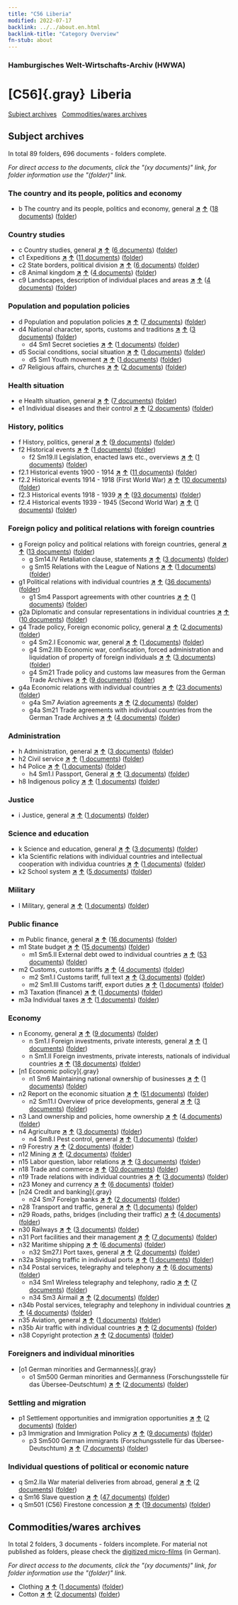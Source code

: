 ```yaml
---
title: "C56 Liberia"
modified: 2022-07-17
backlink: ../../about.en.html
backlink-title: "Category Overview"
fn-stub: about
---
```


### Hamburgisches Welt-Wirtschafts-Archiv (HWWA)

# [C56]{.gray}&#8201; Liberia&#160; 





[Subject archives](#subject-archives) &#160; [Commodities/wares archives](#commoditieswares-archive)




## Subject archives







In total 89 folders, 696 documents - folders complete.

_For direct access to the documents, click the "(xy documents)" link, for folder information use the "(folder)" link._



### The country and its people, politics and economy

- b The country and its people, politics and economy, general [**&nearr;**](../../../subject/i/144196/about.en.html "The country and its people, politics and economy, general (all over the world)") [**&uarr;**](../../../subject/about.en.html#b "Subject category system") (<a href="https://pm20.zbw.eu/iiifview/folder/sh/141405,144196" title="about: Liberia : The country and its people, politics and economy, general" target="_blank">18 documents</a>) ([folder](../../../../folder/sh/1414xx/141405/1441xx/144196/about.en.html))

### Country studies

- c Country studies, general [**&nearr;**](../../../subject/i/144199/about.en.html "Country studies, general (all over the world)") [**&uarr;**](../../../subject/about.en.html#c "Subject category system") (<a href="https://pm20.zbw.eu/iiifview/folder/sh/141405,144199" title="about: Liberia : Country studies, general" target="_blank">6 documents</a>) ([folder](../../../../folder/sh/1414xx/141405/1441xx/144199/about.en.html))
- c1 Expeditions [**&nearr;**](../../../subject/i/144200/about.en.html "Expeditions (all over the world)") [**&uarr;**](../../../subject/about.en.html#c1 "Subject category system") (<a href="https://pm20.zbw.eu/iiifview/folder/sh/141405,144200" title="about: Liberia : Expeditions" target="_blank">11 documents</a>) ([folder](../../../../folder/sh/1414xx/141405/1442xx/144200/about.en.html))
- c2 State borders, political division [**&nearr;**](../../../subject/i/144202/about.en.html "State borders, political division (all over the world)") [**&uarr;**](../../../subject/about.en.html#c2 "Subject category system") (<a href="https://pm20.zbw.eu/iiifview/folder/sh/141405,144202" title="about: Liberia : State borders, political division" target="_blank">6 documents</a>) ([folder](../../../../folder/sh/1414xx/141405/1442xx/144202/about.en.html))
- c8 Animal kingdom [**&nearr;**](../../../subject/i/144212/about.en.html "Animal kingdom (all over the world)") [**&uarr;**](../../../subject/about.en.html#c8 "Subject category system") (<a href="https://pm20.zbw.eu/iiifview/folder/sh/141405,144212" title="about: Liberia : Animal kingdom" target="_blank">4 documents</a>) ([folder](../../../../folder/sh/1414xx/141405/1442xx/144212/about.en.html))
- c9 Landscapes, description of individual places and areas [**&nearr;**](../../../subject/i/144214/about.en.html "Landscapes, description of individual places and areas (all over the world)") [**&uarr;**](../../../subject/about.en.html#c9 "Subject category system") (<a href="https://pm20.zbw.eu/iiifview/folder/sh/141405,144214" title="about: Liberia : Landscapes, description of individual places and areas" target="_blank">4 documents</a>) ([folder](../../../../folder/sh/1414xx/141405/1442xx/144214/about.en.html))

### Population and population policies

- d Population and population policies [**&nearr;**](../../../subject/i/144221/about.en.html "Population and population policies (all over the world)") [**&uarr;**](../../../subject/about.en.html#d "Subject category system") (<a href="https://pm20.zbw.eu/iiifview/folder/sh/141405,144221" title="about: Liberia : Population and population policies" target="_blank">7 documents</a>) ([folder](../../../../folder/sh/1414xx/141405/1442xx/144221/about.en.html))
- d4 National character, sports, customs and traditions [**&nearr;**](../../../subject/i/144228/about.en.html "National character, sports, customs and traditions (all over the world)") [**&uarr;**](../../../subject/about.en.html#d4 "Subject category system") (<a href="https://pm20.zbw.eu/iiifview/folder/sh/141405,144228" title="about: Liberia : National character, sports, customs and traditions" target="_blank">3 documents</a>) ([folder](../../../../folder/sh/1414xx/141405/1442xx/144228/about.en.html))
  - d4 Sm1 Secret societies [**&nearr;**](../../../subject/i/163704/about.en.html "Secret societies (all over the world)") [**&uarr;**](../../../subject/about.en.html#d4_Sm1 "Subject category system") (<a href="https://pm20.zbw.eu/iiifview/folder/sh/141405,163704" title="about: Liberia : Secret societies" target="_blank">1 documents</a>) ([folder](../../../../folder/sh/1414xx/141405/1637xx/163704/about.en.html))
- d5 Social conditions, social situation [**&nearr;**](../../../subject/i/144233/about.en.html "Social conditions, social situation (all over the world)") [**&uarr;**](../../../subject/about.en.html#d5 "Subject category system") (<a href="https://pm20.zbw.eu/iiifview/folder/sh/141405,144233" title="about: Liberia : Social conditions, social situation" target="_blank">1 documents</a>) ([folder](../../../../folder/sh/1414xx/141405/1442xx/144233/about.en.html))
  - d5 Sm1 Youth movement [**&nearr;**](../../../subject/i/144234/about.en.html "Youth movement (all over the world)") [**&uarr;**](../../../subject/about.en.html#d5_Sm1 "Subject category system") (<a href="https://pm20.zbw.eu/iiifview/folder/sh/141405,144234" title="about: Liberia : Youth movement" target="_blank">1 documents</a>) ([folder](../../../../folder/sh/1414xx/141405/1442xx/144234/about.en.html))
- d7 Religious affairs, churches [**&nearr;**](../../../subject/i/144241/about.en.html "Religious affairs, churches (all over the world)") [**&uarr;**](../../../subject/about.en.html#d7 "Subject category system") (<a href="https://pm20.zbw.eu/iiifview/folder/sh/141405,144241" title="about: Liberia : Religious affairs, churches" target="_blank">2 documents</a>) ([folder](../../../../folder/sh/1414xx/141405/1442xx/144241/about.en.html))

### Health situation

- e Health situation, general [**&nearr;**](../../../subject/i/144264/about.en.html "Health situation, general (all over the world)") [**&uarr;**](../../../subject/about.en.html#e "Subject category system") (<a href="https://pm20.zbw.eu/iiifview/folder/sh/141405,144264" title="about: Liberia : Health situation, general" target="_blank">7 documents</a>) ([folder](../../../../folder/sh/1414xx/141405/1442xx/144264/about.en.html))
- e1 Individual diseases and their control [**&nearr;**](../../../subject/i/144265/about.en.html "Individual diseases and their control (all over the world)") [**&uarr;**](../../../subject/about.en.html#e1 "Subject category system") (<a href="https://pm20.zbw.eu/iiifview/folder/sh/141405,144265" title="about: Liberia : Individual diseases and their control" target="_blank">2 documents</a>) ([folder](../../../../folder/sh/1414xx/141405/1442xx/144265/about.en.html))

### History, politics

- f History, politics, general [**&nearr;**](../../../subject/i/144282/about.en.html "History, politics, general (all over the world)") [**&uarr;**](../../../subject/about.en.html#f "Subject category system") (<a href="https://pm20.zbw.eu/iiifview/folder/sh/141405,144282" title="about: Liberia : History, politics, general" target="_blank">9 documents</a>) ([folder](../../../../folder/sh/1414xx/141405/1442xx/144282/about.en.html))
- f2 Historical events [**&nearr;**](../../../subject/i/144286/about.en.html "Historical events (all over the world)") [**&uarr;**](../../../subject/about.en.html#f2 "Subject category system") (<a href="https://pm20.zbw.eu/iiifview/folder/sh/141405,144286" title="about: Liberia : Historical events" target="_blank">1 documents</a>) ([folder](../../../../folder/sh/1414xx/141405/1442xx/144286/about.en.html))
  - f2 Sm19.II Legislation, enacted laws etc., overviews [**&nearr;**](../../../subject/i/144304/about.en.html "Legislation, enacted laws etc., overviews (all over the world)") [**&uarr;**](../../../subject/about.en.html#f2_Sm19.II "Subject category system") (<a href="https://pm20.zbw.eu/iiifview/folder/sh/141405,144304" title="about: Liberia : Legislation, enacted laws etc., overviews" target="_blank">1 documents</a>) ([folder](../../../../folder/sh/1414xx/141405/1443xx/144304/about.en.html))
- f2.1 Historical events 1900 - 1914 [**&nearr;**](../../../subject/i/181392/about.en.html "Historical events 1900 - 1914 (all over the world)") [**&uarr;**](../../../subject/about.en.html#f2.1 "Subject category system") (<a href="https://pm20.zbw.eu/iiifview/folder/sh/141405,181392" title="about: Liberia : Historical events 1900 - 1914" target="_blank">11 documents</a>) ([folder](../../../../folder/sh/1414xx/141405/1813xx/181392/about.en.html))
- f2.2 Historical events 1914 - 1918 (First World War) [**&nearr;**](../../../subject/i/181360/about.en.html "Historical events 1914 - 1918 (First World War) (all over the world)") [**&uarr;**](../../../subject/about.en.html#f2.2 "Subject category system") (<a href="https://pm20.zbw.eu/iiifview/folder/sh/141405,181360" title="about: Liberia : Historical events 1914 - 1918 (First World War)" target="_blank">10 documents</a>) ([folder](../../../../folder/sh/1414xx/141405/1813xx/181360/about.en.html))
- f2.3 Historical events 1918 - 1939 [**&nearr;**](../../../subject/i/181391/about.en.html "Historical events 1918 - 1939 (all over the world)") [**&uarr;**](../../../subject/about.en.html#f2.3 "Subject category system") (<a href="https://pm20.zbw.eu/iiifview/folder/sh/141405,181391" title="about: Liberia : Historical events 1918 - 1939" target="_blank">93 documents</a>) ([folder](../../../../folder/sh/1414xx/141405/1813xx/181391/about.en.html))
- f2.4 Historical events 1939 - 1945 (Second World War) [**&nearr;**](../../../subject/i/181361/about.en.html "Historical events 1939 - 1945 (Second World War) (all over the world)") [**&uarr;**](../../../subject/about.en.html#f2.4 "Subject category system") (<a href="https://pm20.zbw.eu/iiifview/folder/sh/141405,181361" title="about: Liberia : Historical events 1939 - 1945 (Second World War)" target="_blank">1 documents</a>) ([folder](../../../../folder/sh/1414xx/141405/1813xx/181361/about.en.html))

### Foreign policy and political relations with foreign countries

- g Foreign policy and political relations with foreign countries, general [**&nearr;**](../../../subject/i/144451/about.en.html "Foreign policy and political relations with foreign countries, general (all over the world)") [**&uarr;**](../../../subject/about.en.html#g "Subject category system") (<a href="https://pm20.zbw.eu/iiifview/folder/sh/141405,144451" title="about: Liberia : Foreign policy and political relations with foreign countries, general" target="_blank">13 documents</a>) ([folder](../../../../folder/sh/1414xx/141405/1444xx/144451/about.en.html))
  - g Sm14.IV Retaliation clause, statements [**&nearr;**](../../../subject/i/144588/about.en.html "Retaliation clause, statements (all over the world)") [**&uarr;**](../../../subject/about.en.html#g_Sm14.IV "Subject category system") (<a href="https://pm20.zbw.eu/iiifview/folder/sh/141405,144588" title="about: Liberia : Retaliation clause, statements" target="_blank">3 documents</a>) ([folder](../../../../folder/sh/1414xx/141405/1445xx/144588/about.en.html))
  - g Sm15 Relations with the League of Nations [**&nearr;**](../../../subject/i/144589/about.en.html "Relations with the League of Nations (all over the world)") [**&uarr;**](../../../subject/about.en.html#g_Sm15 "Subject category system") (<a href="https://pm20.zbw.eu/iiifview/folder/sh/141405,144589" title="about: Liberia : Relations with the League of Nations" target="_blank">1 documents</a>) ([folder](../../../../folder/sh/1414xx/141405/1445xx/144589/about.en.html))
- g1 Political relations with individual countries [**&nearr;**](../../../subject/i/144452/about.en.html "Political relations with individual countries (all over the world)") [**&uarr;**](../../../subject/about.en.html#g1 "Subject category system") (<a href="https://pm20.zbw.eu/iiifview/folder/sh/141405,144452" title="about: Liberia : Political relations with individual countries" target="_blank">36 documents</a>) ([folder](../../../../folder/sh/1414xx/141405/1444xx/144452/about.en.html))
  - g1 Sm4 Passport agreements with other countries [**&nearr;**](../../../subject/i/144456/about.en.html "Passport agreements with other countries (all over the world)") [**&uarr;**](../../../subject/about.en.html#g1_Sm4 "Subject category system") (<a href="https://pm20.zbw.eu/iiifview/folder/sh/141405,144456" title="about: Liberia : Passport agreements with other countries" target="_blank">1 documents</a>) ([folder](../../../../folder/sh/1414xx/141405/1444xx/144456/about.en.html))
- g2a Diplomatic and consular representations in individual countries [**&nearr;**](../../../subject/i/144466/about.en.html "Diplomatic and consular representations in individual countries (all over the world)") [**&uarr;**](../../../subject/about.en.html#g2a "Subject category system") (<a href="https://pm20.zbw.eu/iiifview/folder/sh/141405,144466" title="about: Liberia : Diplomatic and consular representations in individual countries" target="_blank">10 documents</a>) ([folder](../../../../folder/sh/1414xx/141405/1444xx/144466/about.en.html))
- g4 Trade policy, Foreign economic policy, general [**&nearr;**](../../../subject/i/144470/about.en.html "Trade policy, Foreign economic policy, general (all over the world)") [**&uarr;**](../../../subject/about.en.html#g4 "Subject category system") (<a href="https://pm20.zbw.eu/iiifview/folder/sh/141405,144470" title="about: Liberia : Trade policy, Foreign economic policy, general" target="_blank">2 documents</a>) ([folder](../../../../folder/sh/1414xx/141405/1444xx/144470/about.en.html))
  - g4 Sm2.I Economic war, general [**&nearr;**](../../../subject/i/144474/about.en.html "Economic war, general (all over the world)") [**&uarr;**](../../../subject/about.en.html#g4_Sm2.I "Subject category system") (<a href="https://pm20.zbw.eu/iiifview/folder/sh/141405,144474" title="about: Liberia : Economic war, general" target="_blank">1 documents</a>) ([folder](../../../../folder/sh/1414xx/141405/1444xx/144474/about.en.html))
  - g4 Sm2.IIIb Economic war, confiscation, forced administration and liquidation of property of foreign individuals [**&nearr;**](../../../subject/i/144477/about.en.html "Economic war, confiscation, forced administration and liquidation of property of foreign individuals (all over the world)") [**&uarr;**](../../../subject/about.en.html#g4_Sm2.IIIb "Subject category system") (<a href="https://pm20.zbw.eu/iiifview/folder/sh/141405,144477" title="about: Liberia : Economic war, confiscation, forced administration and liquidation of property of foreign individuals" target="_blank">3 documents</a>) ([folder](../../../../folder/sh/1414xx/141405/1444xx/144477/about.en.html))
  - g4 Sm21 Trade policy and customs law measures from the German Trade Archives [**&nearr;**](../../../subject/i/144492/about.en.html "Trade policy and customs law measures from the German Trade Archives (all over the world)") [**&uarr;**](../../../subject/about.en.html#g4_Sm21 "Subject category system") (<a href="https://pm20.zbw.eu/iiifview/folder/sh/141405,144492" title="about: Liberia : Trade policy and customs law measures from the German Trade Archives" target="_blank">9 documents</a>) ([folder](../../../../folder/sh/1414xx/141405/1444xx/144492/about.en.html))
- g4a Economic relations with individual countries [**&nearr;**](../../../subject/i/144531/about.en.html "Economic relations with individual countries (all over the world)") [**&uarr;**](../../../subject/about.en.html#g4a "Subject category system") (<a href="https://pm20.zbw.eu/iiifview/folder/sh/141405,144531" title="about: Liberia : Economic relations with individual countries" target="_blank">23 documents</a>) ([folder](../../../../folder/sh/1414xx/141405/1445xx/144531/about.en.html))
  - g4a Sm7 Aviation agreements [**&nearr;**](../../../subject/i/144538/about.en.html "Aviation agreements (all over the world)") [**&uarr;**](../../../subject/about.en.html#g4a_Sm7 "Subject category system") (<a href="https://pm20.zbw.eu/iiifview/folder/sh/141405,144538" title="about: Liberia : Aviation agreements" target="_blank">2 documents</a>) ([folder](../../../../folder/sh/1414xx/141405/1445xx/144538/about.en.html))
  - g4a Sm21 Trade agreements with individual countries from the German Trade Archives [**&nearr;**](../../../subject/i/144550/about.en.html "Trade agreements with individual countries from the German Trade Archives (all over the world)") [**&uarr;**](../../../subject/about.en.html#g4a_Sm21 "Subject category system") (<a href="https://pm20.zbw.eu/iiifview/folder/sh/141405,144550" title="about: Liberia : Trade agreements with individual countries from the German Trade Archives" target="_blank">4 documents</a>) ([folder](../../../../folder/sh/1414xx/141405/1445xx/144550/about.en.html))

### Administration

- h Administration, general [**&nearr;**](../../../subject/i/144659/about.en.html "Administration, general (all over the world)") [**&uarr;**](../../../subject/about.en.html#h "Subject category system") (<a href="https://pm20.zbw.eu/iiifview/folder/sh/141405,144659" title="about: Liberia : Administration, general" target="_blank">3 documents</a>) ([folder](../../../../folder/sh/1414xx/141405/1446xx/144659/about.en.html))
- h2 Civil service [**&nearr;**](../../../subject/i/144661/about.en.html "Civil service (all over the world)") [**&uarr;**](../../../subject/about.en.html#h2 "Subject category system") (<a href="https://pm20.zbw.eu/iiifview/folder/sh/141405,144661" title="about: Liberia : Civil service" target="_blank">1 documents</a>) ([folder](../../../../folder/sh/1414xx/141405/1446xx/144661/about.en.html))
- h4 Police [**&nearr;**](../../../subject/i/144666/about.en.html "Police (all over the world)") [**&uarr;**](../../../subject/about.en.html#h4 "Subject category system") (<a href="https://pm20.zbw.eu/iiifview/folder/sh/141405,144666" title="about: Liberia : Police" target="_blank">1 documents</a>) ([folder](../../../../folder/sh/1414xx/141405/1446xx/144666/about.en.html))
  - h4 Sm1.I Passport, General [**&nearr;**](../../../subject/i/144667/about.en.html "Passport, General (all over the world)") [**&uarr;**](../../../subject/about.en.html#h4_Sm1.I "Subject category system") (<a href="https://pm20.zbw.eu/iiifview/folder/sh/141405,144667" title="about: Liberia : Passport, General" target="_blank">3 documents</a>) ([folder](../../../../folder/sh/1414xx/141405/1446xx/144667/about.en.html))
- h8 Indigenous policy [**&nearr;**](../../../subject/i/144692/about.en.html "Indigenous policy (all over the world)") [**&uarr;**](../../../subject/about.en.html#h8 "Subject category system") (<a href="https://pm20.zbw.eu/iiifview/folder/sh/141405,144692" title="about: Liberia : Indigenous policy" target="_blank">1 documents</a>) ([folder](../../../../folder/sh/1414xx/141405/1446xx/144692/about.en.html))

### Justice

- i Justice, general [**&nearr;**](../../../subject/i/144694/about.en.html "Justice, general (all over the world)") [**&uarr;**](../../../subject/about.en.html#i "Subject category system") (<a href="https://pm20.zbw.eu/iiifview/folder/sh/141405,144694" title="about: Liberia : Justice, general" target="_blank">1 documents</a>) ([folder](../../../../folder/sh/1414xx/141405/1446xx/144694/about.en.html))

### Science and education

- k Science and education, general [**&nearr;**](../../../subject/i/144713/about.en.html "Science and education, general (all over the world)") [**&uarr;**](../../../subject/about.en.html#k "Subject category system") (<a href="https://pm20.zbw.eu/iiifview/folder/sh/141405,144713" title="about: Liberia : Science and education, general" target="_blank">3 documents</a>) ([folder](../../../../folder/sh/1414xx/141405/1447xx/144713/about.en.html))
- k1a Scientific relations with individual countries and intellectual cooperation with individua countries [**&nearr;**](../../../subject/i/144738/about.en.html "Scientific relations with individual countries and intellectual cooperation with individua countries (all over the world)") [**&uarr;**](../../../subject/about.en.html#k1a "Subject category system") (<a href="https://pm20.zbw.eu/iiifview/folder/sh/141405,144738" title="about: Liberia : Scientific relations with individual countries and intellectual cooperation with individua countries" target="_blank">1 documents</a>) ([folder](../../../../folder/sh/1414xx/141405/1447xx/144738/about.en.html))
- k2 School system [**&nearr;**](../../../subject/i/144739/about.en.html "School system (all over the world)") [**&uarr;**](../../../subject/about.en.html#k2 "Subject category system") (<a href="https://pm20.zbw.eu/iiifview/folder/sh/141405,144739" title="about: Liberia : School system" target="_blank">5 documents</a>) ([folder](../../../../folder/sh/1414xx/141405/1447xx/144739/about.en.html))

### Military

- l Military, general [**&nearr;**](../../../subject/i/144762/about.en.html "Military, general (all over the world)") [**&uarr;**](../../../subject/about.en.html#l "Subject category system") (<a href="https://pm20.zbw.eu/iiifview/folder/sh/141405,144762" title="about: Liberia : Military, general" target="_blank">1 documents</a>) ([folder](../../../../folder/sh/1414xx/141405/1447xx/144762/about.en.html))

### Public finance

- m Public finance, general [**&nearr;**](../../../subject/i/144809/about.en.html "Public finance, general (all over the world)") [**&uarr;**](../../../subject/about.en.html#m "Subject category system") (<a href="https://pm20.zbw.eu/iiifview/folder/sh/141405,144809" title="about: Liberia : Public finance, general" target="_blank">16 documents</a>) ([folder](../../../../folder/sh/1414xx/141405/1448xx/144809/about.en.html))
- m1 State budget [**&nearr;**](../../../subject/i/144810/about.en.html "State budget (all over the world)") [**&uarr;**](../../../subject/about.en.html#m1 "Subject category system") (<a href="https://pm20.zbw.eu/iiifview/folder/sh/141405,144810" title="about: Liberia : State budget" target="_blank">15 documents</a>) ([folder](../../../../folder/sh/1414xx/141405/1448xx/144810/about.en.html))
  - m1 Sm5.II External debt owed to individual countries [**&nearr;**](../../../subject/i/144819/about.en.html "External debt owed to individual countries (all over the world)") [**&uarr;**](../../../subject/about.en.html#m1_Sm5.II "Subject category system") (<a href="https://pm20.zbw.eu/iiifview/folder/sh/141405,144819" title="about: Liberia : External debt owed to individual countries" target="_blank">53 documents</a>) ([folder](../../../../folder/sh/1414xx/141405/1448xx/144819/about.en.html))
- m2 Customs, customs tariffs [**&nearr;**](../../../subject/i/144850/about.en.html "Customs, customs tariffs (all over the world)") [**&uarr;**](../../../subject/about.en.html#m2 "Subject category system") (<a href="https://pm20.zbw.eu/iiifview/folder/sh/141405,144850" title="about: Liberia : Customs, customs tariffs" target="_blank">4 documents</a>) ([folder](../../../../folder/sh/1414xx/141405/1448xx/144850/about.en.html))
  - m2 Sm1.I Customs tariff, full text [**&nearr;**](../../../subject/i/144851/about.en.html "Customs tariff, full text (all over the world)") [**&uarr;**](../../../subject/about.en.html#m2_Sm1.I "Subject category system") (<a href="https://pm20.zbw.eu/iiifview/folder/sh/141405,144851" title="about: Liberia : Customs tariff, full text" target="_blank">3 documents</a>) ([folder](../../../../folder/sh/1414xx/141405/1448xx/144851/about.en.html))
  - m2 Sm1.III Customs tariff, export duties [**&nearr;**](../../../subject/i/144853/about.en.html "Customs tariff, export duties (all over the world)") [**&uarr;**](../../../subject/about.en.html#m2_Sm1.III "Subject category system") (<a href="https://pm20.zbw.eu/iiifview/folder/sh/141405,144853" title="about: Liberia : Customs tariff, export duties" target="_blank">1 documents</a>) ([folder](../../../../folder/sh/1414xx/141405/1448xx/144853/about.en.html))
- m3 Taxation (finance) [**&nearr;**](../../../subject/i/144868/about.en.html "Taxation (finance) (all over the world)") [**&uarr;**](../../../subject/about.en.html#m3 "Subject category system") (<a href="https://pm20.zbw.eu/iiifview/folder/sh/141405,144868" title="about: Liberia : Taxation (finance)" target="_blank">1 documents</a>) ([folder](../../../../folder/sh/1414xx/141405/1448xx/144868/about.en.html))
- m3a Individual taxes [**&nearr;**](../../../subject/i/144889/about.en.html "Individual taxes (all over the world)") [**&uarr;**](../../../subject/about.en.html#m3a "Subject category system") (<a href="https://pm20.zbw.eu/iiifview/folder/sh/141405,144889" title="about: Liberia : Individual taxes" target="_blank">1 documents</a>) ([folder](../../../../folder/sh/1414xx/141405/1448xx/144889/about.en.html))

### Economy

- n Economy, general [**&nearr;**](../../../subject/i/144930/about.en.html "Economy, general (all over the world)") [**&uarr;**](../../../subject/about.en.html#n "Subject category system") (<a href="https://pm20.zbw.eu/iiifview/folder/sh/141405,144930" title="about: Liberia : Economy, general" target="_blank">9 documents</a>) ([folder](../../../../folder/sh/1414xx/141405/1449xx/144930/about.en.html))
  - n Sm1.I Foreign investments, private interests, general [**&nearr;**](../../../subject/i/145774/about.en.html "Foreign investments, private interests, general (all over the world)") [**&uarr;**](../../../subject/about.en.html#n_Sm1.I "Subject category system") (<a href="https://pm20.zbw.eu/iiifview/folder/sh/141405,145774" title="about: Liberia : Foreign investments, private interests, general" target="_blank">1 documents</a>) ([folder](../../../../folder/sh/1414xx/141405/1457xx/145774/about.en.html))
  - n Sm1.II Foreign investments, private interests, nationals of individual countries [**&nearr;**](../../../subject/i/145775/about.en.html "Foreign investments, private interests, nationals of individual countries (all over the world)") [**&uarr;**](../../../subject/about.en.html#n_Sm1.II "Subject category system") (<a href="https://pm20.zbw.eu/iiifview/folder/sh/141405,145775" title="about: Liberia : Foreign investments, private interests, nationals of individual countries" target="_blank">18 documents</a>) ([folder](../../../../folder/sh/1414xx/141405/1457xx/145775/about.en.html))
- [n1 Economic policy]{.gray}
  - n1 Sm6 Maintaining national ownership of businesses [**&nearr;**](../../../subject/i/144937/about.en.html "Maintaining national ownership of businesses (all over the world)") [**&uarr;**](../../../subject/about.en.html#n1_Sm6 "Subject category system") (<a href="https://pm20.zbw.eu/iiifview/folder/sh/141405,144937" title="about: Liberia : Maintaining national ownership of businesses" target="_blank">1 documents</a>) ([folder](../../../../folder/sh/1414xx/141405/1449xx/144937/about.en.html))
- n2 Report on the economic situation [**&nearr;**](../../../subject/i/144972/about.en.html "Report on the economic situation (all over the world)") [**&uarr;**](../../../subject/about.en.html#n2 "Subject category system") (<a href="https://pm20.zbw.eu/iiifview/folder/sh/141405,144972" title="about: Liberia : Report on the economic situation" target="_blank">51 documents</a>) ([folder](../../../../folder/sh/1414xx/141405/1449xx/144972/about.en.html))
  - n2 Sm11.I Overview of price developments, general [**&nearr;**](../../../subject/i/145002/about.en.html "Overview of price developments, general (all over the world)") [**&uarr;**](../../../subject/about.en.html#n2_Sm11.I "Subject category system") (<a href="https://pm20.zbw.eu/iiifview/folder/sh/141405,145002" title="about: Liberia : Overview of price developments, general" target="_blank">3 documents</a>) ([folder](../../../../folder/sh/1414xx/141405/1450xx/145002/about.en.html))
- n3 Land ownership and policies, home ownership [**&nearr;**](../../../subject/i/145027/about.en.html "Land ownership and policies, home ownership (all over the world)") [**&uarr;**](../../../subject/about.en.html#n3 "Subject category system") (<a href="https://pm20.zbw.eu/iiifview/folder/sh/141405,145027" title="about: Liberia : Land ownership and policies, home ownership" target="_blank">4 documents</a>) ([folder](../../../../folder/sh/1414xx/141405/1450xx/145027/about.en.html))
- n4 Agriculture [**&nearr;**](../../../subject/i/145048/about.en.html "Agriculture (all over the world)") [**&uarr;**](../../../subject/about.en.html#n4 "Subject category system") (<a href="https://pm20.zbw.eu/iiifview/folder/sh/141405,145048" title="about: Liberia : Agriculture" target="_blank">3 documents</a>) ([folder](../../../../folder/sh/1414xx/141405/1450xx/145048/about.en.html))
  - n4 Sm8.I Pest control, general [**&nearr;**](../../../subject/i/145056/about.en.html "Pest control, general (all over the world)") [**&uarr;**](../../../subject/about.en.html#n4_Sm8.I "Subject category system") (<a href="https://pm20.zbw.eu/iiifview/folder/sh/141405,145056" title="about: Liberia : Pest control, general" target="_blank">1 documents</a>) ([folder](../../../../folder/sh/1414xx/141405/1450xx/145056/about.en.html))
- n9 Forestry [**&nearr;**](../../../subject/i/145074/about.en.html "Forestry (all over the world)") [**&uarr;**](../../../subject/about.en.html#n9 "Subject category system") (<a href="https://pm20.zbw.eu/iiifview/folder/sh/141405,145074" title="about: Liberia : Forestry" target="_blank">2 documents</a>) ([folder](../../../../folder/sh/1414xx/141405/1450xx/145074/about.en.html))
- n12 Mining [**&nearr;**](../../../subject/i/145083/about.en.html "Mining (all over the world)") [**&uarr;**](../../../subject/about.en.html#n12 "Subject category system") (<a href="https://pm20.zbw.eu/iiifview/folder/sh/141405,145083" title="about: Liberia : Mining" target="_blank">2 documents</a>) ([folder](../../../../folder/sh/1414xx/141405/1450xx/145083/about.en.html))
- n15 Labor question, labor relations [**&nearr;**](../../../subject/i/145155/about.en.html "Labor question, labor relations (all over the world)") [**&uarr;**](../../../subject/about.en.html#n15 "Subject category system") (<a href="https://pm20.zbw.eu/iiifview/folder/sh/141405,145155" title="about: Liberia : Labor question, labor relations" target="_blank">3 documents</a>) ([folder](../../../../folder/sh/1414xx/141405/1451xx/145155/about.en.html))
- n18 Trade and commerce [**&nearr;**](../../../subject/i/145262/about.en.html "Trade and commerce (all over the world)") [**&uarr;**](../../../subject/about.en.html#n18 "Subject category system") (<a href="https://pm20.zbw.eu/iiifview/folder/sh/141405,145262" title="about: Liberia : Trade and commerce" target="_blank">30 documents</a>) ([folder](../../../../folder/sh/1414xx/141405/1452xx/145262/about.en.html))
- n19 Trade relations with individual countries [**&nearr;**](../../../subject/i/145289/about.en.html "Trade relations with individual countries (all over the world)") [**&uarr;**](../../../subject/about.en.html#n19 "Subject category system") (<a href="https://pm20.zbw.eu/iiifview/folder/sh/141405,145289" title="about: Liberia : Trade relations with individual countries" target="_blank">3 documents</a>) ([folder](../../../../folder/sh/1414xx/141405/1452xx/145289/about.en.html))
- n23 Money and currency [**&nearr;**](../../../subject/i/145305/about.en.html "Money and currency (all over the world)") [**&uarr;**](../../../subject/about.en.html#n23 "Subject category system") (<a href="https://pm20.zbw.eu/iiifview/folder/sh/141405,145305" title="about: Liberia : Money and currency" target="_blank">6 documents</a>) ([folder](../../../../folder/sh/1414xx/141405/1453xx/145305/about.en.html))
- [n24 Credit and banking]{.gray}
  - n24 Sm7 Foreign banks [**&nearr;**](../../../subject/i/145366/about.en.html "Foreign banks (all over the world)") [**&uarr;**](../../../subject/about.en.html#n24_Sm7 "Subject category system") (<a href="https://pm20.zbw.eu/iiifview/folder/sh/141405,145366" title="about: Liberia : Foreign banks" target="_blank">2 documents</a>) ([folder](../../../../folder/sh/1414xx/141405/1453xx/145366/about.en.html))
- n28 Transport and traffic, general [**&nearr;**](../../../subject/i/145509/about.en.html "Transport and traffic, general (all over the world)") [**&uarr;**](../../../subject/about.en.html#n28 "Subject category system") (<a href="https://pm20.zbw.eu/iiifview/folder/sh/141405,145509" title="about: Liberia : Transport and traffic, general" target="_blank">1 documents</a>) ([folder](../../../../folder/sh/1414xx/141405/1455xx/145509/about.en.html))
- n29 Roads, paths, bridges (including their traffic) [**&nearr;**](../../../subject/i/145524/about.en.html "Roads, paths, bridges (including their traffic) (all over the world)") [**&uarr;**](../../../subject/about.en.html#n29 "Subject category system") (<a href="https://pm20.zbw.eu/iiifview/folder/sh/141405,145524" title="about: Liberia : Roads, paths, bridges (including their traffic)" target="_blank">4 documents</a>) ([folder](../../../../folder/sh/1414xx/141405/1455xx/145524/about.en.html))
- n30 Railways [**&nearr;**](../../../subject/i/145531/about.en.html "Railways (all over the world)") [**&uarr;**](../../../subject/about.en.html#n30 "Subject category system") (<a href="https://pm20.zbw.eu/iiifview/folder/sh/141405,145531" title="about: Liberia : Railways" target="_blank">3 documents</a>) ([folder](../../../../folder/sh/1414xx/141405/1455xx/145531/about.en.html))
- n31 Port facilities and their management [**&nearr;**](../../../subject/i/145563/about.en.html "Port facilities and their management (all over the world)") [**&uarr;**](../../../subject/about.en.html#n31 "Subject category system") (<a href="https://pm20.zbw.eu/iiifview/folder/sh/141405,145563" title="about: Liberia : Port facilities and their management" target="_blank">7 documents</a>) ([folder](../../../../folder/sh/1414xx/141405/1455xx/145563/about.en.html))
- n32 Maritime shipping [**&nearr;**](../../../subject/i/145567/about.en.html "Maritime shipping (all over the world)") [**&uarr;**](../../../subject/about.en.html#n32 "Subject category system") (<a href="https://pm20.zbw.eu/iiifview/folder/sh/141405,145567" title="about: Liberia : Maritime shipping" target="_blank">6 documents</a>) ([folder](../../../../folder/sh/1414xx/141405/1455xx/145567/about.en.html))
  - n32 Sm27.I Port taxes, general [**&nearr;**](../../../subject/i/145600/about.en.html "Port taxes, general (all over the world)") [**&uarr;**](../../../subject/about.en.html#n32_Sm27.I "Subject category system") (<a href="https://pm20.zbw.eu/iiifview/folder/sh/141405,145600" title="about: Liberia : Port taxes, general" target="_blank">2 documents</a>) ([folder](../../../../folder/sh/1414xx/141405/1456xx/145600/about.en.html))
- n32a Shipping traffic in individual ports [**&nearr;**](../../../subject/i/145644/about.en.html "Shipping traffic in individual ports (all over the world)") [**&uarr;**](../../../subject/about.en.html#n32a "Subject category system") (<a href="https://pm20.zbw.eu/iiifview/folder/sh/141405,145644" title="about: Liberia : Shipping traffic in individual ports" target="_blank">1 documents</a>) ([folder](../../../../folder/sh/1414xx/141405/1456xx/145644/about.en.html))
- n34 Postal services, telegraphy and telephony [**&nearr;**](../../../subject/i/145662/about.en.html "Postal services, telegraphy and telephony (all over the world)") [**&uarr;**](../../../subject/about.en.html#n34 "Subject category system") (<a href="https://pm20.zbw.eu/iiifview/folder/sh/141405,145662" title="about: Liberia : Postal services, telegraphy and telephony" target="_blank">6 documents</a>) ([folder](../../../../folder/sh/1414xx/141405/1456xx/145662/about.en.html))
  - n34 Sm1 Wireless telegraphy and telephony, radio [**&nearr;**](../../../subject/i/145663/about.en.html "Wireless telegraphy and telephony, radio (all over the world)") [**&uarr;**](../../../subject/about.en.html#n34_Sm1 "Subject category system") (<a href="https://pm20.zbw.eu/iiifview/folder/sh/141405,145663" title="about: Liberia : Wireless telegraphy and telephony, radio" target="_blank">7 documents</a>) ([folder](../../../../folder/sh/1414xx/141405/1456xx/145663/about.en.html))
  - n34 Sm3 Airmail [**&nearr;**](../../../subject/i/145665/about.en.html "Airmail (all over the world)") [**&uarr;**](../../../subject/about.en.html#n34_Sm3 "Subject category system") (<a href="https://pm20.zbw.eu/iiifview/folder/sh/141405,145665" title="about: Liberia : Airmail" target="_blank">2 documents</a>) ([folder](../../../../folder/sh/1414xx/141405/1456xx/145665/about.en.html))
- n34b Postal services, telegraphy and telephony in individual countries [**&nearr;**](../../../subject/i/145680/about.en.html "Postal services, telegraphy and telephony in individual countries (all over the world)") [**&uarr;**](../../../subject/about.en.html#n34b "Subject category system") (<a href="https://pm20.zbw.eu/iiifview/folder/sh/141405,145680" title="about: Liberia : Postal services, telegraphy and telephony in individual countries" target="_blank">4 documents</a>) ([folder](../../../../folder/sh/1414xx/141405/1456xx/145680/about.en.html))
- n35 Aviation, general [**&nearr;**](../../../subject/i/145681/about.en.html "Aviation, general (all over the world)") [**&uarr;**](../../../subject/about.en.html#n35 "Subject category system") (<a href="https://pm20.zbw.eu/iiifview/folder/sh/141405,145681" title="about: Liberia : Aviation, general" target="_blank">1 documents</a>) ([folder](../../../../folder/sh/1414xx/141405/1456xx/145681/about.en.html))
- n35b Air traffic with individual countries [**&nearr;**](../../../subject/i/145706/about.en.html "Air traffic with individual countries (all over the world)") [**&uarr;**](../../../subject/about.en.html#n35b "Subject category system") (<a href="https://pm20.zbw.eu/iiifview/folder/sh/141405,145706" title="about: Liberia : Air traffic with individual countries" target="_blank">2 documents</a>) ([folder](../../../../folder/sh/1414xx/141405/1457xx/145706/about.en.html))
- n38 Copyright protection [**&nearr;**](../../../subject/i/145757/about.en.html "Copyright protection (all over the world)") [**&uarr;**](../../../subject/about.en.html#n38 "Subject category system") (<a href="https://pm20.zbw.eu/iiifview/folder/sh/141405,145757" title="about: Liberia : Copyright protection" target="_blank">2 documents</a>) ([folder](../../../../folder/sh/1414xx/141405/1457xx/145757/about.en.html))

### Foreigners and individual minorities

- [o1 German minorities and Germanness]{.gray}
  - o1 Sm500 German minorities and Germanness (Forschungsstelle für das Übersee-Deutschtum) [**&nearr;**](../../../subject/i/145911/about.en.html "German minorities and Germanness (Forschungsstelle für das Übersee-Deutschtum) (all over the world)") [**&uarr;**](../../../subject/about.en.html#o1_Sm500 "Subject category system") (<a href="https://pm20.zbw.eu/iiifview/folder/sh/141405,145911" title="about: Liberia : German minorities and Germanness (Forschungsstelle für das Übersee-Deutschtum)" target="_blank">2 documents</a>) ([folder](../../../../folder/sh/1414xx/141405/1459xx/145911/about.en.html))

### Settling and migration

- p1 Settlement opportunities and immigration opportunities [**&nearr;**](../../../subject/i/145914/about.en.html "Settlement opportunities and immigration opportunities (all over the world)") [**&uarr;**](../../../subject/about.en.html#p1 "Subject category system") (<a href="https://pm20.zbw.eu/iiifview/folder/sh/141405,145914" title="about: Liberia : Settlement opportunities and immigration opportunities" target="_blank">2 documents</a>) ([folder](../../../../folder/sh/1414xx/141405/1459xx/145914/about.en.html))
- p3 Immigration and Immigration Policy [**&nearr;**](../../../subject/i/145917/about.en.html "Immigration and Immigration Policy (all over the world)") [**&uarr;**](../../../subject/about.en.html#p3 "Subject category system") (<a href="https://pm20.zbw.eu/iiifview/folder/sh/141405,145917" title="about: Liberia : Immigration and Immigration Policy" target="_blank">9 documents</a>) ([folder](../../../../folder/sh/1414xx/141405/1459xx/145917/about.en.html))
  - p3 Sm500 German immigrants (Forschungsstelle für das Übersee-Deutschtum) [**&nearr;**](../../../subject/i/145921/about.en.html "German immigrants (Forschungsstelle für das Übersee-Deutschtum) (all over the world)") [**&uarr;**](../../../subject/about.en.html#p3_Sm500 "Subject category system") (<a href="https://pm20.zbw.eu/iiifview/folder/sh/141405,145921" title="about: Liberia : German immigrants (Forschungsstelle für das Übersee-Deutschtum)" target="_blank">7 documents</a>) ([folder](../../../../folder/sh/1414xx/141405/1459xx/145921/about.en.html))

### Individual questions of political or economic nature

- q Sm2.IIa War material deliveries from abroad, general [**&nearr;**](../../../subject/i/145943/about.en.html "War material deliveries from abroad, general (all over the world)") [**&uarr;**](../../../subject/about.en.html#q_Sm2.IIa "Subject category system") (<a href="https://pm20.zbw.eu/iiifview/folder/sh/141405,145943" title="about: Liberia : War material deliveries from abroad, general" target="_blank">2 documents</a>) ([folder](../../../../folder/sh/1414xx/141405/1459xx/145943/about.en.html))
- q Sm16 Slave question [**&nearr;**](../../../subject/i/145962/about.en.html "Slave question (all over the world)") [**&uarr;**](../../../subject/about.en.html#q_Sm16 "Subject category system") (<a href="https://pm20.zbw.eu/iiifview/folder/sh/141405,145962" title="about: Liberia : Slave question" target="_blank">47 documents</a>) ([folder](../../../../folder/sh/1414xx/141405/1459xx/145962/about.en.html))
- q Sm501 (C56) Firestone concession [**&nearr;**](../../../subject/i/146019/about.en.html "Firestone concession (all over the world)") [**&uarr;**](../../../subject/about.en.html#q_Sm501_(C56) "Subject category system") (<a href="https://pm20.zbw.eu/iiifview/folder/sh/141405,146019" title="about: Liberia : Firestone concession" target="_blank">19 documents</a>) ([folder](../../../../folder/sh/1414xx/141405/1460xx/146019/about.en.html))







## Commodities/wares archives









In total 2 folders, 3 documents - folders incomplete.
For material not published as folders, please check the [digitized micro-films](/film/h1_wa.de.html) (in German).

_For direct access to the documents, click the "(xy documents)" link, for folder information use the "(folder)" link._


- Clothing [**&nearr;**](../../../ware/i/142106/about.en.html "Clothing (xXX all over the world)") [**&uarr;**](../../../ware/about.en.html#PID19-Bk "Ware category system") (<a href="https://pm20.zbw.eu/iiifview/folder/wa/142106,141405" title="about: Clothing : Liberia" target="_blank">1 documents</a>) ([folder](../../../../folder/wa/1421xx/142106/1414xx/141405/about.en.html))
- Cotton [**&nearr;**](../../../ware/i/142089/about.en.html "Cotton (xXX all over the world)") [**&uarr;**](../../../ware/about.en.html#PLW04-Bw "Ware category system") (<a href="https://pm20.zbw.eu/iiifview/folder/wa/142089,141405" title="about: Cotton : Liberia" target="_blank">2 documents</a>) ([folder](../../../../folder/wa/1420xx/142089/1414xx/141405/about.en.html))





